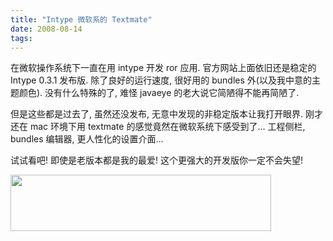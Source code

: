 ```yaml
---
title: "Intype 微软系的 Textmate"
date: 2008-08-14
tags:
---
```


在微软操作系统下一直在用 intype 开发 ror 应用. 官方网站上面依旧还是稳定的  Intype 0.3.1 发布版. 除了良好的运行速度, 很好用的 bundles 外(以及我中意的主题颜色). 没有什么特殊的了, 难怪 javaeye 的老大说它简陋得不能再简陋了.

但是这些都是过去了, 虽然还没发布, 无意中发现的非稳定版本让我打开眼界. 刚才还在 mac 环境下用 textmate 的感觉竟然在微软系统下感受到了... 工程侧栏, bundles 编辑器, 更人性化的设置介面...

试试看吧! 即使是老版本都是我的最爱! 这个更强大的开发版你一定不会失望!

<a href="http://intype.info" target="_blank"><img title="Intype" src="http://intype.info/images/logo.png" alt="" width="417" height="90" /></a>
